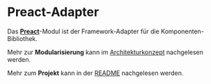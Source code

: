# Preact-Adapter

Das [**Preact**](https://react.org)-Modul ist der Framework-Adapter für die Komponenten-Bibliothek.

Mehr zur **Modularisierung** kann im [Architekturkonzept](https://github.com/leanupjs/kolibri/blob/main/docs/ARCHITECTURE.md) nachgelesen werden.

Mehr zum **Projekt** kann in der [README](https://github.com/leanupjs/kolibri/#readme) nachgelesen werden.
